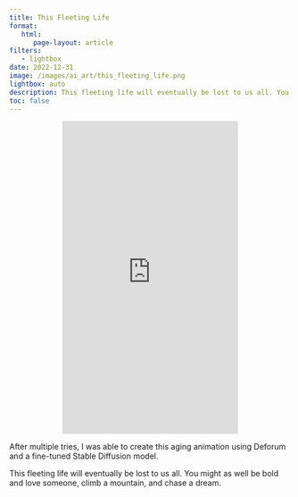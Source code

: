 ```yaml
---
title: This Fleeting Life
format:
   html:
      page-layout: article
filters:
   - lightbox
date: 2022-12-31
image: /images/ai_art/this_fleeting_life.png
lightbox: auto
description: This fleeting life will eventually be lost to us all. You might as well be bold and love someone, climb a mountain, and chase a dream.
toc: false
---
```


<div style="display:flex; justify-content:center">
<iframe width="315" height="560"
src="https://youtube.com/embed/BNw18lG-uYY?si=Ki6Q7YaOYVWnq3vb"
title="YouTube video player" frameborder="0"
allow="accelerometer; autoplay; clipboard-write; encrypted-media;
gyroscope; picture-in-picture;
web-share"
allowfullscreen></iframe>
</div>

After multiple tries, I was able to create this aging animation using Deforum and a fine-tuned Stable Diffusion model.

This fleeting life will eventually be lost to us all. You might as well be bold and love someone, climb a mountain, and chase a dream.

